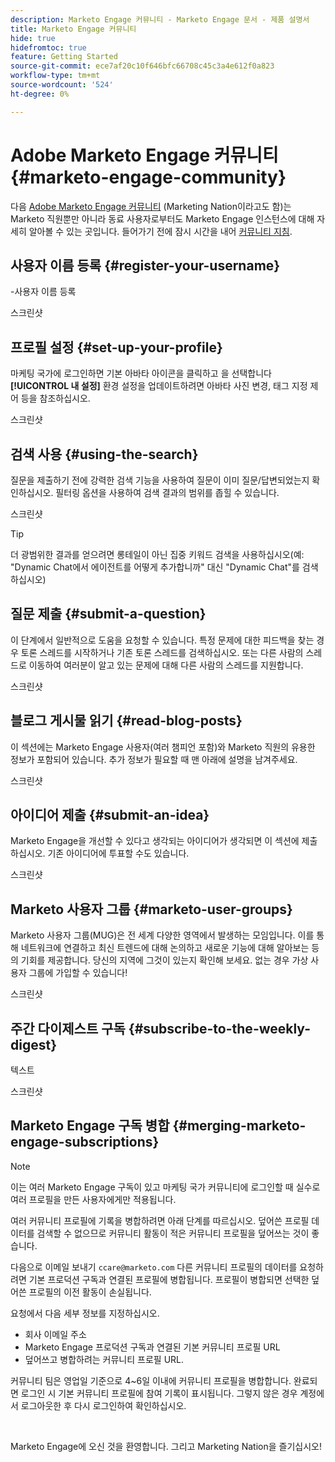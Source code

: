 ```yaml
---
description: Marketo Engage 커뮤니티 - Marketo Engage 문서 - 제품 설명서
title: Marketo Engage 커뮤니티
hide: true
hidefromtoc: true
feature: Getting Started
source-git-commit: ece7af20c10f646bfc66708c45c3a4e612f0a823
workflow-type: tm+mt
source-wordcount: '524'
ht-degree: 0%

---
```


# Adobe Marketo Engage 커뮤니티 {#marketo-engage-community}

다음 [Adobe Marketo Engage 커뮤니티](https://nation.marketo.com/) (Marketing Nation이라고도 함)는 Marketo 직원뿐만 아니라 동료 사용자로부터도 Marketo Engage 인스턴스에 대해 자세히 알아볼 수 있는 곳입니다. 들어가기 전에 잠시 시간을 내어 [커뮤니티 지침](https://nation.marketo.com/t5/community-guidelines/ct-p/community-guidelines).

## 사용자 이름 등록 {#register-your-username}

-사용자 이름 등록

스크린샷

## 프로필 설정 {#set-up-your-profile}

마케팅 국가에 로그인하면 기본 아바타 아이콘을 클릭하고 을 선택합니다 **[!UICONTROL 내 설정]** 환경 설정을 업데이트하려면 아바타 사진 변경, 태그 지정 제어 등을 참조하십시오.

스크린샷

## 검색 사용 {#using-the-search}

질문을 제출하기 전에 강력한 검색 기능을 사용하여 질문이 이미 질문/답변되었는지 확인하십시오. 필터링 옵션을 사용하여 검색 결과의 범위를 좁힐 수 있습니다.

스크린샷

>[!TIP]
>
>더 광범위한 결과를 얻으려면 롱테일이 아닌 집중 키워드 검색을 사용하십시오(예: &quot;Dynamic Chat에서 에이전트를 어떻게 추가합니까&quot; 대신 &quot;Dynamic Chat&quot;를 검색하십시오)

## 질문 제출 {#submit-a-question}

이 단계에서 일반적으로 도움을 요청할 수 있습니다. 특정 문제에 대한 피드백을 찾는 경우 토론 스레드를 시작하거나 기존 토론 스레드를 검색하십시오. 또는 다른 사람의 스레드로 이동하여 여러분이 알고 있는 문제에 대해 다른 사람의 스레드를 지원합니다.

스크린샷

## 블로그 게시물 읽기 {#read-blog-posts}

이 섹션에는 Marketo Engage 사용자(여러 챔피언 포함)와 Marketo 직원의 유용한 정보가 포함되어 있습니다. 추가 정보가 필요할 때 맨 아래에 설명을 남겨주세요.

스크린샷

## 아이디어 제출 {#submit-an-idea}

Marketo Engage을 개선할 수 있다고 생각되는 아이디어가 생각되면 이 섹션에 제출하십시오. 기존 아이디어에 투표할 수도 있습니다.

스크린샷

## Marketo 사용자 그룹 {#marketo-user-groups}

Marketo 사용자 그룹(MUG)은 전 세계 다양한 영역에서 발생하는 모임입니다. 이를 통해 네트워크에 연결하고 최신 트렌드에 대해 논의하고 새로운 기능에 대해 알아보는 등의 기회를 제공합니다. 당신의 지역에 그것이 있는지 확인해 보세요. 없는 경우 가상 사용자 그룹에 가입할 수 있습니다!

스크린샷

## 주간 다이제스트 구독 {#subscribe-to-the-weekly-digest}

텍스트

스크린샷

## Marketo Engage 구독 병합 {#merging-marketo-engage-subscriptions}

>[!NOTE]
>
>이는 여러 Marketo Engage 구독이 있고 마케팅 국가 커뮤니티에 로그인할 때 실수로 여러 프로필을 만든 사용자에게만 적용됩니다.

여러 커뮤니티 프로필에 기록을 병합하려면 아래 단계를 따르십시오. 덮어쓴 프로필 데이터를 검색할 수 없으므로 커뮤니티 활동이 적은 커뮤니티 프로필을 덮어쓰는 것이 좋습니다.

다음으로 이메일 보내기 `ccare@marketo.com` 다른 커뮤니티 프로필의 데이터를 요청하려면 기본 프로덕션 구독과 연결된 프로필에 병합됩니다. 프로필이 병합되면 선택한 덮어쓴 프로필의 이전 활동이 손실됩니다.

요청에서 다음 세부 정보를 지정하십시오.

* 회사 이메일 주소
* Marketo Engage 프로덕션 구독과 연결된 기본 커뮤니티 프로필 URL
* 덮어쓰고 병합하려는 커뮤니티 프로필 URL.

커뮤니티 팀은 영업일 기준으로 4~6일 이내에 커뮤니티 프로필을 병합합니다. 완료되면 로그인 시 기본 커뮤니티 프로필에 참여 기록이 표시됩니다. 그렇지 않은 경우 계정에서 로그아웃한 후 다시 로그인하여 확인하십시오.

<br>

Marketo Engage에 오신 것을 환영합니다. 그리고 Marketing Nation을 즐기십시오!
